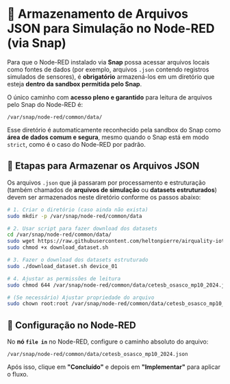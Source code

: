 
# 📂 Armazenamento de Arquivos JSON para Simulação no Node-RED (via Snap)

Para que o Node-RED instalado via **Snap** possa acessar arquivos locais como fontes de dados (por exemplo, arquivos `.json` contendo registros simulados de sensores), é **obrigatório** armazená-los em um diretório que esteja **dentro da sandbox permitida pelo Snap**.

O único caminho com **acesso pleno e garantido** para leitura de arquivos pelo Snap do Node-RED é:

```
/var/snap/node-red/common/data/
```

Esse diretório é automaticamente reconhecido pela sandbox do Snap como **área de dados comum e segura**, mesmo quando o Snap está em modo `strict`, como é o caso do Node-RED por padrão.

## 📌 Etapas para Armazenar os Arquivos JSON

Os arquivos `.json` que já passaram por processamento e estruturação (também chamados de **arquivos de simulação** ou **datasets estruturados**) devem ser armazenados neste diretório conforme os passos abaixo:

```bash
# 1. Criar o diretório (caso ainda não exista)
sudo mkdir -p /var/snap/node-red/common/data

# 2. Usar script para fazer download dos datasets
cd /var/snap/node-red/common/data/ 
sudo wget https://raw.githubusercontent.com/heltonpierre/airquality-iot-platform/refs/heads/main/scripting/download_dataset.sh
sudo chmod +x download_dataset.sh

# 3. Fazer o download dos datasets estruturado
sudo ./download_dataset.sh device_01

# 4. Ajustar as permissões de leitura
sudo chmod 644 /var/snap/node-red/common/data/cetesb_osasco_mp10_2024.json

# (Se necessário) Ajustar propriedade do arquivo
sudo chown root:root /var/snap/node-red/common/data/cetesb_osasco_mp10_2024.json
```

## 📂 Configuração no Node-RED

No **nó `file in`** no Node-RED, configure o caminho absoluto do arquivo:

```
/var/snap/node-red/common/data/cetesb_osasco_mp10_2024.json
```

Após isso, clique em **"Concluído"** e depois em **"Implementar"** para aplicar o fluxo.